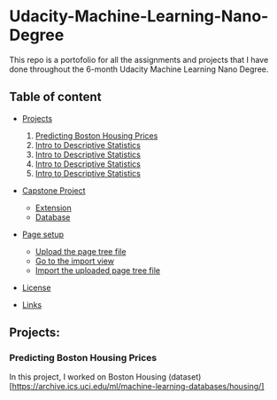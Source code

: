 # Udacity-Machine-Learning-Nano-Degree

This repo is a portofolio for all the assignments and projects that I have done throughout the 6-month Udacity Machine Learning Nano Degree.

## Table of content

- [Projects](#Projects)
  1. [Predicting Boston Housing Prices](#Predicting-Boston-Housing-Prices)
  1. [Intro to Descriptive Statistics](https://www.udacity.com/courses/intro-to-descriptive-statistics--ud827)
  1. [Intro to Descriptive Statistics](https://www.udacity.com/courses/intro-to-descriptive-statistics--ud827)
  1. [Intro to Descriptive Statistics](https://www.udacity.com/courses/intro-to-descriptive-statistics--ud827)
  1. [Intro to Descriptive Statistics](https://www.udacity.com/courses/intro-to-descriptive-statistics--ud827)

- [Capstone Project](#typo3-setup)
    - [Extension](#extension)
    - [Database](#database)
- [Page setup](#page-setup)
    - [Upload the page tree file](#upload-the-page-tree-file)
    - [Go to the import view](#go-to-the-import-view)
    - [Import the uploaded page tree file](#import-the-uploaded-page-tree-file)
- [License](#license)
- [Links](#links)

## Projects:

### Predicting Boston Housing Prices
  In this project, I worked on Boston Housing (dataset) [https://archive.ics.uci.edu/ml/machine-learning-databases/housing/] 

